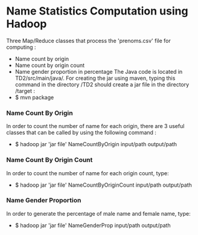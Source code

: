 # Name Statistics Computation using Hadoop

Three Map/Reduce classes that process the 'prenoms.csv' file for computing :
- Name count by origin
- Name count by origin count
- Name gender proportion in percentage
The Java code is located in TD2/src/main/java/. For creating the jar using maven, typing this command in the directory /TD2 should create a jar file in the directory /target :
- $ mvn package

### Name Count By Origin
In order to count the number of name for each origin, there are 3 useful classes that can be called by using the following command :
- $ hadoop jar 'jar file' NameCountByOrigin input/path output/path

### Name Count By Origin Count
In order to count the number of name for each origin count, type:
- $ hadoop jar 'jar file' NameCountByOriginCount input/path output/path

### Name Gender Proportion
In order to generate the percentage of male name and female name, type:
- $ hadoop jar 'jar file' NameGenderProp input/path output/path
